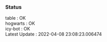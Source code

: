 ### Status


table : OK  
hogwarts : OK  
icy-bot : OK  
Latest Update : 2022-04-08 23:08:23.006474
